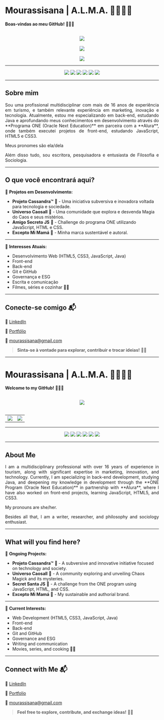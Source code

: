 # Mourassisana | A.L.M.A. 🔮👩‍🚀🌟

**Boas-vindas ao meu GitHub!** 👩‍💻✨
<br>
<br>

<div align="center">
  <img src="https://github-profile-trophy.vercel.app/?username=Mourassisana&rank=S,AAA,AA,A,B&column=3&margin-w=15&margin-h=15&no-bg=true" />
</div>

<br>

<div align="center">
  <img src="https://github-readme-stats.vercel.app/api?username=Mourassisana&show_icons=true&count_private=true&hide_title=true&theme=catppuccin_latte" />
  <br><br>
  <img src="https://github-readme-activity-graph.vercel.app/graph?username=Mourassisana&theme=catppuccin_latte"/>
</div>

---

<div align="center">
  <img src="https://img.shields.io/badge/JavaScript-ED8B00?style=for-the-badge&logo=javascript&logoColor=white" />
  <img src="https://img.shields.io/badge/HTML5-E34F26?style=for-the-badge&logo=html5&logoColor=white" />
  <img src="https://img.shields.io/badge/CSS3-1572B6?style=for-the-badge&logo=css3&logoColor=white" />
  <img src="https://img.shields.io/badge/Java-ED8B00?style=for-the-badge&logo=java&logoColor=white" />
  <img src="https://img.shields.io/badge/Git-181717?style=for-the-badge&logo=git&logoColor=white" />
  <img src="https://img.shields.io/badge/GitHub-181717?style=for-the-badge&logo=github&logoColor=white" />
</div>

***

## Sobre mim
<div align="justify">
Sou uma profissional multidisciplinar com mais de 16 anos de experiência em turismo, e também relevante experiência em marketing, inovação e tecnologia. Atualmente, estou me especializando em back-end, estudando Java e aprofundando meus conhecimentos em desenvolvimento através do **Programa ONE (Oracle Next Education)** em parceira com a **Alura**, onde também executei projetos de front-end, estudando JavaScript, HTML5 e CSS3.

Meus pronomes são ela/dela

Além disso tudo, sou escritora, pesquisadora e entusiasta de Filosofia e Sociologia.
</div>

***

## O que você encontrará aqui?

📌 **Projetos em Desenvolvimento:**
- **Projeto Cassandra™** 🏴 - Uma iniciativa subversiva e inovadora voltada para tecnologia e sociedade.
- **Universo Caosall** 🔮 - Uma comunidade que explora e desvenda Magia do Caos e seus mistérios.
- **Amigo Secreto JS** 🎁 - Challenge do programa ONE utilizando JavaScript, HTML e CSS.
- **Excepto Mi Mamá** 🌱 - Minha marca sustentável e autoral.

---

📌 **Interesses Atuais:**
- Desenvolvimento Web (HTML5, CSS3, JavaScript, Java)
- Front-end
- Back-end
- Git e GitHub
- Governança e ESG
- Escrita e comunicação
- Filmes, séries e cozinhar 🍿🍝

---

## Conecte-se comigo 📬

🔗 [LinkedIn](https://br.linkedin.com/in/mourassisana)

📜 [Portfólio](https://analigiamoura.journoportfolio.com/)

📧 mourassisana@gmail.com


> **Sinta-se à vontade para explorar, contribuir e trocar ideias!** 🚀✨

***

# Mourassisana | A.L.M.A. 🔮👩‍🚀🌟

**Welcome to my GitHub!** 👩‍💻✨
<br>
<br>

<div align="center">
  <img src="https://github-profile-trophy.vercel.app/?username=Mourassisana&rank=S,AAA,AA,A,B&column=3&margin-w=15&margin-h=15&no-bg=true" />
</div>

<br>

<table>
  <tr>
    <td><img src="https://github-readme-stats.vercel.app/api?username=Mourassisana&show_icons=true&count_private=true&hide_title=true" /></td>
    <td><img src="https://github-readme-streak-stats.herokuapp.com/?user=Mourassisana"/></td>
  </tr>
</table>

---

<div align="center">
  <img src="https://img.shields.io/badge/JavaScript-ED8B00?style=for-the-badge&logo=javascript&logoColor=white" />
  <img src="https://img.shields.io/badge/HTML5-E34F26?style=for-the-badge&logo=html5&logoColor=white" />
  <img src="https://img.shields.io/badge/CSS3-1572B6?style=for-the-badge&logo=css3&logoColor=white" />
  <img src="https://img.shields.io/badge/Java-ED8B00?style=for-the-badge&logo=java&logoColor=white" />
  <img src="https://img.shields.io/badge/Git-181717?style=for-the-badge&logo=git&logoColor=white" />
  <img src="https://img.shields.io/badge/GitHub-181717?style=for-the-badge&logo=github&logoColor=white" />
</div>

***

## About Me
<div align="justify">
I am a multidisciplinary professional with over 16 years of experience in tourism, along with significant expertise in marketing, innovation, and technology. Currently, I am specializing in back-end development, studying Java, and deepening my knowledge in development through the **ONE Program (Oracle Next Education)** in partnership with **Alura**, where I have also worked on front-end projects, learning JavaScript, HTML5, and CSS3.

My pronouns are she/her.

Besides all that, I am a writer, researcher, and philosophy and sociology enthusiast.
</div>

***

## What will you find here?

📌 **Ongoing Projects:**
- **Projeto Cassandra™** 🏴 - A subversive and innovative initiative focused on technology and society.
- **Universo Caosall** 🔮 - A community exploring and unveiling Chaos Magick and its mysteries.
- **Secret Santa JS** 🎁 - A challenge from the ONE program using JavaScript, HTML, and CSS.
- **Excepto Mi Mamá** 🌱 - My sustainable and authorial brand.

---

📌 **Current Interests:**
- Web Development (HTML5, CSS3, JavaScript, Java)
- Front-end
- Back-end
- Git and GitHub
- Governance and ESG
- Writing and communication
- Movies, series, and cooking 🍿🍝

---

## Connect with Me 📬

🔗 [LinkedIn](https://br.linkedin.com/in/mourassisana)

📜 [Portfolio](https://analigiamoura.journoportfolio.com/)

📧 mourassisana@gmail.com


> **Feel free to explore, contribute, and exchange ideas!** 🚀✨
